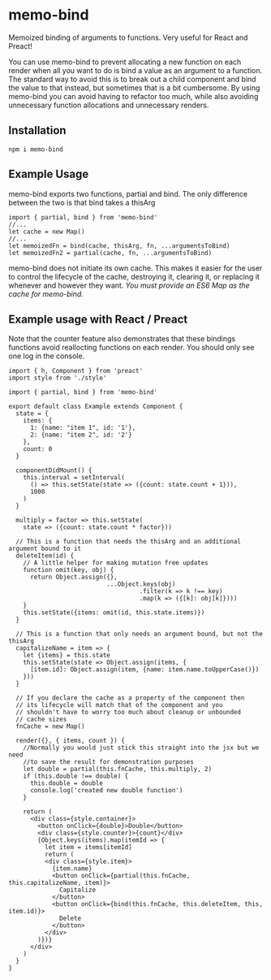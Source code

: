 # memo-bind
Memoized binding of arguments to functions. Very useful for React and Preact!

You can use memo-bind to prevent allocating a new function on each render when all you want to do is bind a value as an argument to a function. The standard way to avoid this is  to break out a child component and bind the value to that instead, but sometimes that is a bit cumbersome. By using memo-bind you can avoid having to refactor too much, while also avoiding unnecessary function allocations and unnecessary renders.

## Installation
`npm i memo-bind`

## Example Usage
memo-bind exports two functions, partial and bind. The only difference between the two is that bind takes a thisArg
```
import { partial, bind } from 'memo-bind'
//...
let cache = new Map()
//...
let memoizedFn = bind(cache, thisArg, fn, ...argumentsToBind)
let memoizedFn2 = partial(cache, fn, ...argumentsToBind)
```

memo-bind does not initiate its own cache. This makes it easier for the user to control the lifecycle of the cache, destroying it, clearing it, or replacing it whenever and however they want.
*You must provide an ES6 Map as the cache for memo-bind.*

## Example usage with React / Preact
Note that the counter feature also demonstrates that these bindings functions avoid reallocting functions on each render. You should only see one log in the console.

```
import { h, Component } from 'preact'
import style from './style'

import { partial, bind } from 'memo-bind'

export default class Example extends Component {
  state = {
    items: {
      1: {name: "item 1", id: '1'},
      2: {name: "item 2", id: '2'}
    },
    count: 0
  }

  componentDidMount() {
    this.interval = setInterval(
      () => this.setState(state => ({count: state.count + 1})), 
      1000
    )
  }

  multiply = factor => this.setState(
    state => ({count: state.count * factor}))

  // This is a function that needs the thisArg and an additional argument bound to it
  deleteItem(id) {
    // A little helper for making mutation free updates
    function omit(key, obj) {
      return Object.assign({}, 
                           ...Object.keys(obj)
                                    .filter(k => k !== key)
                                    .map(k => ({[k]: obj[k]})))
    }
    this.setState({items: omit(id, this.state.items)})
  }

  // This is a function that only needs an argument bound, but not the thisArg
  capitalizeName = item => {
    let {items} = this.state
    this.setState(state => Object.assign(items, {
      [item.id]: Object.assign(item, {name: item.name.toUpperCase()})
    }))
  }

  // If you declare the cache as a property of the component then
  // its lifecycle will match that of the component and you 
  // shouldn't have to worry too much about cleanup or unbounded
  // cache sizes
  fnCache = new Map()

  render({}, { items, count }) {
    //Normally you would just stick this straight into the jsx but we need 
    //to save the result for demonstration purposes
    let double = partial(this.fnCache, this.multiply, 2)
    if (this.double !== double) {
      this.double = double
      console.log('created new double function')
    }

    return (
      <div class={style.container}>
        <button onClick={double}>Double</button>
        <div class={style.counter}>{count}</div>
        {Object.keys(items).map(itemId => {
          let item = items[itemId]
          return (
          <div class={style.item}>
            {item.name}
            <button onClick={partial(this.fnCache, this.capitalizeName, item)}>
              Capitalize
            </button>
            <button onClick={bind(this.fnCache, this.deleteItem, this, item.id)}>
              Delete
            </button>
          </div>
        )})}
      </div>
    )
  }
}
```
